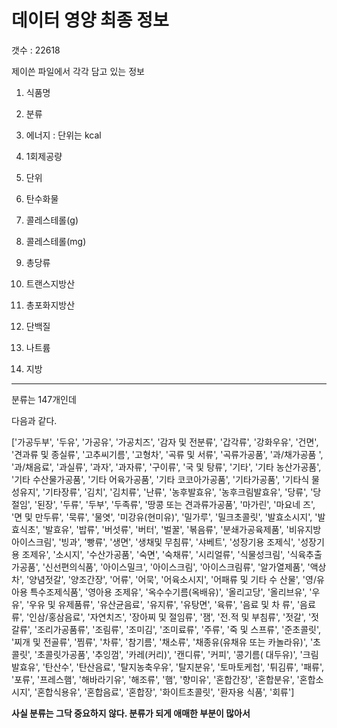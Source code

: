 # 데이터 영양 최종 정보

갯수 : 22618

제이쓴 파일에서 각각 담고 있는 정보

1. 식품명
2. 분류
3. 에너지      : 단위는 kcal
4. 1회제공량 
5. 단위

6. 탄수화물
7. 콜레스테롤(g)
8. 콜레스테롤(mg)
9. 총당류
10. 트랜스지방산
11. 총포화지방산
12. 단백질
13. 나트륨
14. 지방





---

분류는 147개인데

다음과 같다.

['가공두부', '두유', '가공유', '가공치즈', '감자 및 전분류', '갑각류', '강화우유', '건면', '견과류 및 종실류', '고추씨기름', '고형차', '곡류 및 서류', '곡류가공품', '과/채가공품
', '과/채음료', '과실류', '과자', '과자류', '구이류', '국 및 탕류', '기타', '기타 농산가공품', '기타 수산물가공품', '기타 어육가공품', '기타 코코아가공품', '기타가공품', '기타식
물성유지', '기타장류', '김치', '김치류', '난류', '농후발효유', '농후크림발효유', '당류', '당절임', '된장', '두류', '두부', '두족류', '땅콩 또는 견과류가공품', '마가린', '마요네 
즈', '면 및 만두류', '묵류', '물엿', '미강유(현미유)', '밀가루', '밀크초콜릿', '발효소시지', '발효식초', '발효유', '밥류', '버섯류', '버터', '벌꿀', '볶음류', '분쇄가공육제품', 
'비유지방아이스크림', '빙과', '빵류', '생면', '생채및 무침류', '샤베트', '성장기용 조제식', '성장기용 조제유', '소시지', '수산가공품', '숙면', '숙채류', '시리얼류', '식물성크림', '식육추출가공품', '신선편의식품', '아이스밀크', '아이스크림', '아이스크림류', '알가열제품', '액상차', '양념젓갈', '양조간장', '어류', '어묵', '어육소시지', '어패류 및 기타 수 
산물', '영/유아용 특수조제식품', '영아용 조제유', '옥수수기름(옥배유)', '올리고당', '올리브유', '우유', '우유 및 유제품류', '유산균음료', '유지류', '유탕면', '육류', '음료 및 차
류', '음료류', '인삼/홍삼음료', '자연치즈', '장아찌 및 절임류', '잼', '전.적 및 부침류', '젓갈', '젓갈류', '조리가공품류', '조림류', '조미김', '조미료류', '주류', '죽 및 스프류', '준초콜릿', '찌개 및 전골류', '찜류', '차류', '참기름', '채소류', '채종유(유채유 또는 카놀라유)', '초콜릿', '초콜릿가공품', '추잉껌', '카레(커리)', '캔디류', '커피', '콩기름( 
대두유)', '크림발효유', '탄산수', '탄산음료', '탈지농축우유', '탈지분유', '토마토케첩', '튀김류', '패류', '포류', '프레스햄', '해바라기유', '해조류', '햄', '향미유', '혼합간장', '혼합분유', '혼합소시지', '혼합식용유', '혼합음료', '혼합장', '화이트초콜릿', '환자용 식품', '회류']

**사실 분류는 그닥 중요하지 않다. 분류가 되게 애매한 부분이 많아서**






